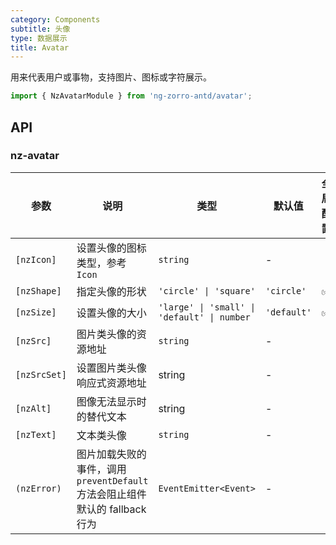 ```yaml
---
category: Components
subtitle: 头像
type: 数据展示
title: Avatar
---
```


用来代表用户或事物，支持图片、图标或字符展示。

```ts
import { NzAvatarModule } from 'ng-zorro-antd/avatar';
```

## API

### nz-avatar

| 参数 | 说明 | 类型 | 默认值 | 全局配置 |
| --- | --- | --- | --- | --- |
| `[nzIcon]` | 设置头像的图标类型，参考 `Icon` | `string` | - |
| `[nzShape]` | 指定头像的形状 | `'circle' \| 'square'` | `'circle'` | ✅ |
| `[nzSize]` | 设置头像的大小 | `'large' \| 'small' \| 'default' \| number` | `'default'` | ✅ |
| `[nzSrc]` | 图片类头像的资源地址 | `string` | - |
| `[nzSrcSet]` | 设置图片类头像响应式资源地址 | string | - |
| `[nzAlt]` | 图像无法显示时的替代文本 | string | - |
| `[nzText]` | 文本类头像 | `string` | - |
| `(nzError)` | 图片加载失败的事件，调用 `preventDefault` 方法会阻止组件默认的 fallback 行为 | `EventEmitter<Event>` | - |
